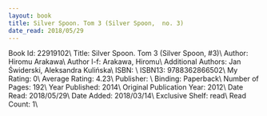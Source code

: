 ```yaml
---
layout: book
title: Silver Spoon. Tom 3 (Silver Spoon,  no. 3)
date_read: 2018/05/29
---
```


Book Id: 22919102\ 
Title: Silver Spoon. Tom 3 (Silver Spoon, #3)\ 
Author: Hiromu Arakawa\ 
Author l-f: Arakawa, Hiromu\ 
Additional Authors: Jan Świderski, Aleksandra Kulińska\ 
ISBN: \ 
ISBN13: 9788362866502\ 
My Rating: 0\ 
Average Rating: 4.23\ 
Publisher: \ 
Binding: Paperback\ 
Number of Pages: 192\ 
Year Published: 2014\ 
Original Publication Year: 2012\ 
Date Read: 2018/05/29\ 
Date Added: 2018/03/14\ 
Exclusive Shelf: read\ 
Read Count: 1\ 

